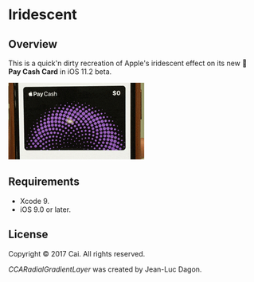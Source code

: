 # Iridescent

## Overview

This is a quick'n dirty recreation of Apple's iridescent effect on its new ** Pay Cash Card** in iOS 11.2 beta.

![](preview.gif)

## Requirements

- Xcode 9.
- iOS 9.0 or later.

## License

Copyright © 2017 Cai. All rights reserved.

*CCARadialGradientLayer* was created by Jean-Luc Dagon.
